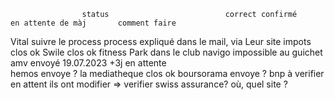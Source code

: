                     status                          correct confirmé        en attente de màj       comment faire

Vital               suivre le process                                                               process expliqué dans le mail, via Leur site
impots                  clos                        ok
Swile                   clos                        ok
fitness Park        dans le club 
navigo              impossible                                                                      au guichet
amv                 envoyé 19.07.2023   +3j                                 en attente                                 
hemos               envoye ? 
la mediatheque          clos                        ok
boursorama          envoye ? 
bnp                 à verifier                                              en attent ils ont modifier => verifier
swiss assurance?    où, quel site ? 